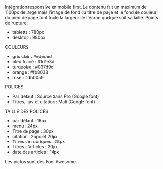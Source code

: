 Intégration responsive en mobile first.
Le contenu fait un maximum de 1100px de large mais l'image de fond du titre de page et le fond de couleur du pied de page font toute la largeur de l'écran quelque soit sa taille.
Points de rupture :
- tablette : 780px
- desktop : 980px

COULEURS

- gris clair : #ededed
- bleu foncé : #1d1e3d
- turquoise : #037d9d
- orange : #fb8038
- rose : #db0059

POLICES 
- Par défaut : Source Sans Pro (Google font)
- Titres, nav et citation : Mali (Google font)

TAILLE DES POLICES
- par défaut : 16px
- menu : 24px
- Titre de page : 30px
- citation : 25px et 20px
- Titres de rubriques : 28px
- Titres d'articles : 20px
- date des articles : 14px


Les pictos sont des Font Awesome.